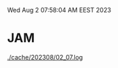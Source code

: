 Wed Aug  2 07:58:04 AM EEST 2023
# JAM
<a href='./cache/202308/02_07.log'>./cache/202308/02_07.log</a>
